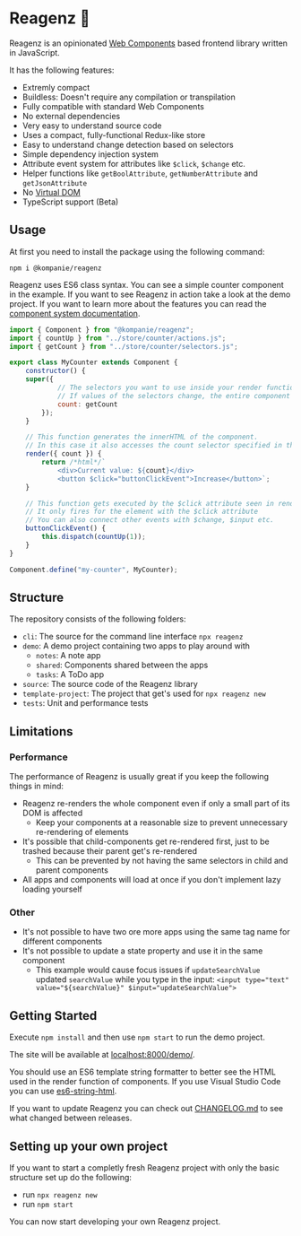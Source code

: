 # Reagenz 🧪

Reagenz is an opinionated [Web Components](https://developer.mozilla.org/en-US/docs/Web/Web_Components) based frontend library written in JavaScript.

It has the following features:

* Extremly compact
* Buildless: Doesn't require any compilation or transpilation
* Fully compatible with standard Web Components
* No external dependencies
* Very easy to understand source code
* Uses a compact, fully-functional Redux-like store
* Easy to understand change detection based on selectors
* Simple dependency injection system
* Attribute event system for attributes like `$click`, `$change` etc.
* Helper functions like `getBoolAttribute`, `getNumberAttribute` and `getJsonAttribute`
* No [Virtual DOM](https://en.wikipedia.org/wiki/Virtual_DOM)
* TypeScript support (Beta)

## Usage

At first you need to install the package using the following command:

```console
npm i @kompanie/reagenz
```

Reagenz uses ES6 class syntax.
You can see a simple counter component in the example.
If you want to see Reagenz in action take a look at the demo project.
If you want to learn more about the features you can read the [component system documentation](documentation/COMPONENTS.md).

```js
import { Component } from "@kompanie/reagenz";
import { countUp } from "../store/counter/actions.js";
import { getCount } from "../store/counter/selectors.js";

export class MyCounter extends Component {
    constructor() {
    super({
            // The selectors you want to use inside your render function
            // If values of the selectors change, the entire component re-renders
            count: getCount
        });
    }

    // This function generates the innerHTML of the component.
    // In this case it also accesses the count selector specified in the constructor.
    render({ count }) {
        return /*html*/`
            <div>Current value: ${count}</div>
            <button $click="buttonClickEvent">Increase</button>`;
    }

    // This function gets executed by the $click attribute seen in render()
    // It only fires for the element with the $click attribute
    // You can also connect other events with $change, $input etc.
    buttonClickEvent() {
        this.dispatch(countUp(1));
    }
}

Component.define("my-counter", MyCounter);
```

## Structure

The repository consists of the following folders:

* `cli`: The source for the command line interface `npx reagenz`
* `demo`: A demo project containing two apps to play around with
    * `notes`: A note app
    * `shared`: Components shared between the apps
    * `tasks`: A ToDo app
* `source`: The source code of the Reagenz library
* `template-project`: The project that get's used for `npx reagenz new`
* `tests`: Unit and performance tests

## Limitations

### Performance

The performance of Reagenz is usually great if you keep the following things in mind:

* Reagenz re-renders the whole component even if only a small part of its DOM is affected
	* Keep your components at a reasonable size to prevent unnecessary re-rendering of elements
* It's possible that child-components get re-rendered first, just to be trashed because their parent get's re-rendered
	* This can be prevented by not having the same selectors in child and parent components
* All apps and components will load at once if you don't implement lazy loading yourself

### Other

* It's not possible to have two ore more apps using the same tag name for different components
* It's not possible to update a state property and use it in the same component
	* This example would cause focus issues if `updateSearchValue` updated `searchValue` while you type in the input: `<input type="text" value="${searchValue}" $input="updateSearchValue">`

## Getting Started

Execute `npm install` and then use `npm start` to run the demo project.

The site will be available at [localhost:8000/demo/](http://localhost:8000/demo/).

You should use an ES6 template string formatter to better see the HTML used in the render function of components.
If you use Visual Studio Code you can use [es6-string-html](https://marketplace.visualstudio.com/items?itemName=Tobermory.es6-string-html).

If you want to update Reagenz you can check out [CHANGELOG.md](documentation/CHANGELOG.md) to see what changed between releases.

## Setting up your own project

If you want to start a completly fresh Reagenz project with only the basic structure set up do the following:

* run `npx reagenz new`
* run `npm start`

You can now start developing your own Reagenz project.

